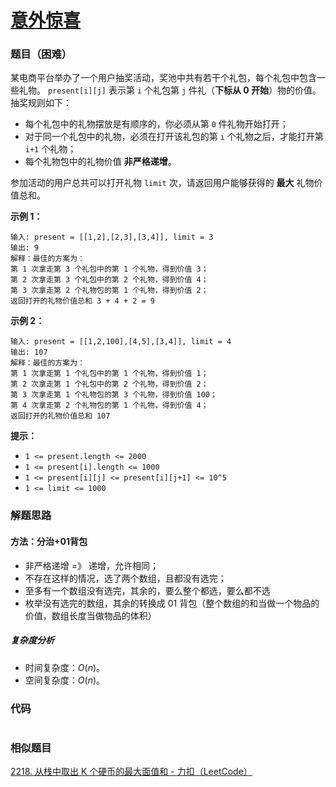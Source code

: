 # [意外惊喜](https://leetcode.cn/contest/tianchi2022/problems/tRZfIV/)

### 题目（困难）

某电商平台举办了一个用户抽奖活动，奖池中共有若干个礼包，每个礼包中包含一些礼物。 `present[i][j]` 表示第 `i` 个礼包第 `j`
件礼（**下标从 0 开始**）物的价值。抽奖规则如下：

- 每个礼包中的礼物摆放是有顺序的，你必须从第 `0` 件礼物开始打开；
- 对于同一个礼包中的礼物，必须在打开该礼包的第 `i` 个礼物之后，才能打开第 `i+1` 个礼物；
- 每个礼物包中的礼物价值 **非严格递增**。

参加活动的用户总共可以打开礼物 `limit` 次，请返回用户能够获得的 **最大** 礼物价值总和。

**示例 1：**

```
输入: present = [[1,2],[2,3],[3,4]], limit = 3
输出: 9
解释：最佳的方案为：
第 1 次拿走第 3 个礼包中的第 1 个礼物，得到价值 3；
第 2 次拿走第 3 个礼包中的第 2 个礼物，得到价值 4；
第 3 次拿走第 2 个礼物包的第 1 个礼物，得到价值 2；
返回打开的礼物价值总和 3 + 4 + 2 = 9
```

**示例 2：**

```
输入: present = [[1,2,100],[4,5],[3,4]], limit = 4
输出: 107
解释：最佳的方案为：
第 1 次拿走第 1 个礼包中的第 1 个礼物，得到价值 1；
第 2 次拿走第 1 个礼包中的第 2 个礼物，得到价值 2；
第 3 次拿走第 1 个礼物包的第 3 个礼物，得到价值 100；
第 4 次拿走第 2 个礼物包的第 1 个礼物，得到价值 4；
返回打开的礼物价值总和 107
```

**提示：**

- `1 <= present.length <= 2000`
- `1 <= present[i].length <= 1000`
- `1 <= present[i][j] <= present[i][j+1] <= 10^5`
- `1 <= limit <= 1000`

### 解题思路

#### 方法：分治+01背包

- 非严格递增 =》 递增，允许相同；
- 不存在这样的情况，选了两个数组，且都没有选完；
- 至多有一个数组没有选完，其余的，要么整个都选，要么都不选
- 枚举没有选完的数组，其余的转换成 01 背包（整个数组的和当做一个物品的价值，数组长度当做物品的体积）

##### 复杂度分析

- 时间复杂度：$O(n)$。
- 空间复杂度：$O(n)$。

### 代码

```java

```

### 相似题目

[2218. 从栈中取出 K 个硬币的最大面值和 - 力扣（LeetCode）](https://leetcode.cn/problems/maximum-value-of-k-coins-from-piles/)